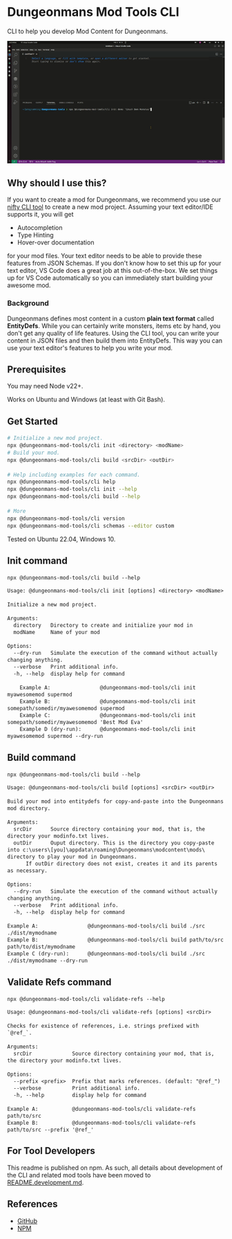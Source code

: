 # Dungeonmans Mod Tools CLI

CLI to help you develop Mod Content for Dungeonmans.

![CLI basic usage demo](https://raw.githubusercontent.com/mkraenz/dungeonmans-mod-tools/refs/heads/main/docs/external/dungeonmans-modding-tools-cli-demo.gif)

## Why should I use this?

If you want to create a mod for Dungeonmans, we recommend you use our [nifty CLI tool](https://www.npmjs.com/package/@dungeonmans-mod-tools/cli) to create a new mod project. Assuming your text editor/IDE supports it, you will get

- Autocompletion
- Type Hinting
- Hover-over documentation

for your mod files. Your text editor needs to be able to provide these features from JSON Schemas. If you don't know how to set this up for your text editor, VS Code does a great job at this out-of-the-box. We set things up for VS Code automatically so you can immediately start building your awesome mod.

### Background

Dungeonmans defines most content in a custom **plain text format** called **EntityDefs**. While you can certainly write monsters, items etc by hand, you don't get any quality of life features. Using the CLI tool, you can write your content in JSON files and then build them into EntityDefs. This way you can use your text editor's features to help you write your mod.

## Prerequisites

You may need Node v22+.

Works on Ubuntu and Windows (at least with Git Bash).

## Get Started

```sh
# Initialize a new mod project.
npx @dungeonmans-mod-tools/cli init <directory> <modName>
# Build your mod.
npx @dungeonmans-mod-tools/cli build <srcDir> <outDir>

# Help including examples for each command.
npx @dungeonmans-mod-tools/cli help
npx @dungeonmans-mod-tools/cli init --help
npx @dungeonmans-mod-tools/cli build --help

# More
npx @dungeonmans-mod-tools/cli version
npx @dungeonmans-mod-tools/cli schemas --editor custom
```

Tested on Ubuntu 22.04, Windows 10.

## Init command

`npx @dungeonmans-mod-tools/cli build --help`

```log
Usage: @dungeonmans-mod-tools/cli init [options] <directory> <modName>

Initialize a new mod project.

Arguments:
  directory   Directory to create and initialize your mod in
  modName     Name of your mod

Options:
  --dry-run   Simulate the execution of the command without actually changing anything.
  --verbose   Print additional info.
  -h, --help  display help for command

    Example A:                @dungeonmans-mod-tools/cli init myawesomemod supermod
    Example B:                @dungeonmans-mod-tools/cli init somepath/somedir/myawesomemod supermod
    Example C:                @dungeonmans-mod-tools/cli init somepath/somedir/myawesomemod 'Best Mod Eva'
    Example D (dry-run):      @dungeonmans-mod-tools/cli init myawesomemod supermod --dry-run
```

## Build command

`npx @dungeonmans-mod-tools/cli build --help`

```log
Usage: @dungeonmans-mod-tools/cli build [options] <srcDir> <outDir>

Build your mod into entitydefs for copy-and-paste into the Dungeonmans mod directory.

Arguments:
  srcDir      Source directory containing your mod, that is, the directory your modinfo.txt lives.
  outDir      Ouput directory. This is the directory you copy-paste into c:\users\[you]\appdata\roaming\Dungeonmans\modcontent\mods\ directory to play your mod in Dungeonmans.
      If outDir directory does not exist, creates it and its parents as necessary.

Options:
  --dry-run   Simulate the execution of the command without actually changing anything.
  --verbose   Print additional info.
  -h, --help  display help for command

Example A:                @dungeonmans-mod-tools/cli build ./src ./dist/mymodname
Example B:                @dungeonmans-mod-tools/cli build path/to/src path/to/dist/mymodname
Example C (dry-run):      @dungeonmans-mod-tools/cli build ./src ./dist/mymodname --dry-run
```

## Validate Refs command

`npx @dungeonmans-mod-tools/cli validate-refs --help`

```log
Usage: @dungeonmans-mod-tools/cli validate-refs [options] <srcDir>

Checks for existence of references, i.e. strings prefixed with `@ref_`.

Arguments:
  srcDir             Source directory containing your mod, that is, the directory your modinfo.txt lives.

Options:
  --prefix <prefix>  Prefix that marks references. (default: "@ref_")
  --verbose          Print additional info.
  -h, --help         display help for command

Example A:           @dungeonmans-mod-tools/cli validate-refs path/to/src
Example B:           @dungeonmans-mod-tools/cli validate-refs path/to/src --prefix '@ref_'
```

## For Tool Developers

This readme is published on npm. As such, all details about development of the CLI and related mod tools have been moved to [README.development.md](./README.development.md).

## References

- [GitHub](https://github.com/mkraenz/dungeonmans-mod-tools)
- [NPM](https://www.npmjs.com/package/@dungeonmans-mod-tools/cli)
